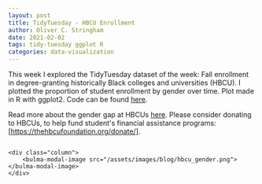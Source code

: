 ```yaml
---
layout: post
title: TidyTuesday - HBCU Enrollment
author: Oliver C. Stringham
date: 2021-02-02
tags: tidy-tuesday ggplot R
categories: data-visualization
---
```


This week I explored the TidyTuesday dataset of the week: Fall enrollment in degree-granting historically Black colleges and universities (HBCU). I plotted the proportion of student enrollment by gender over time. Plot made in R with ggplot2. Code can be found [here](https://github.com/ocstringham/tidy_tuesday/blob/main/scripts/2021-02-02-hbcu.R). 

Read more about the gender gap at HBCUs [here](https://hbcubuzz.com/2020/07/black-men-the-minority-at-hbcus/). Please consider donating to HBCUs, to help fund student's financial assistance programs: [https://thehbcufoundation.org/donate/].


<div class="columns">

    <div class="column">
        <bulma-modal-image src="/assets/images/blog/hbcu_gender.png"></bulma-modal-image>
    </div>

</div>